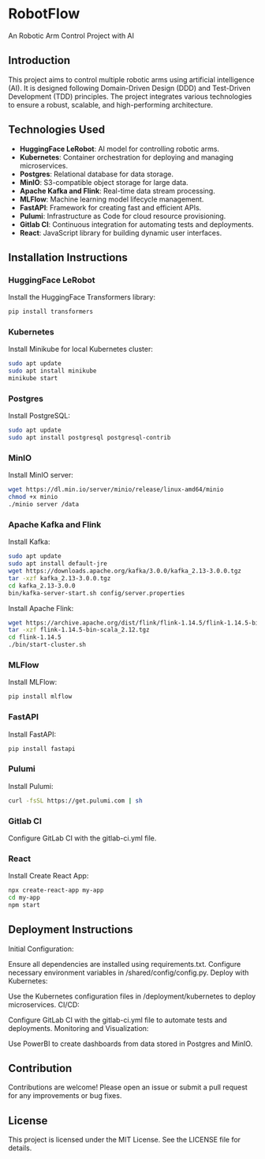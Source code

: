 # RobotFlow

An Robotic Arm Control Project with AI

## Introduction

This project aims to control multiple robotic arms using artificial intelligence (AI). It is designed following Domain-Driven Design (DDD) and Test-Driven Development (TDD) principles. The project integrates various technologies to ensure a robust, scalable, and high-performing architecture.

## Technologies Used

- **HuggingFace LeRobot**: AI model for controlling robotic arms.
- **Kubernetes**: Container orchestration for deploying and managing microservices.
- **Postgres**: Relational database for data storage.
- **MinIO**: S3-compatible object storage for large data.
- **Apache Kafka and Flink**: Real-time data stream processing.
- **MLFlow**: Machine learning model lifecycle management.
- **FastAPI**: Framework for creating fast and efficient APIs.
- **Pulumi**: Infrastructure as Code for cloud resource provisioning.
- **Gitlab CI**: Continuous integration for automating tests and deployments.
- **React**: JavaScript library for building dynamic user interfaces.

## Installation Instructions

### HuggingFace LeRobot

Install the HuggingFace Transformers library:

```bash
pip install transformers
```

### Kubernetes
Install Minikube for local Kubernetes cluster:

```bash
sudo apt update
sudo apt install minikube
minikube start
```

### Postgres
Install PostgreSQL:

```bash
sudo apt update
sudo apt install postgresql postgresql-contrib
```

### MinIO
Install MinIO server:

```bash
wget https://dl.min.io/server/minio/release/linux-amd64/minio
chmod +x minio
./minio server /data
```

### Apache Kafka and Flink
Install Kafka:

```bash
sudo apt update
sudo apt install default-jre
wget https://downloads.apache.org/kafka/3.0.0/kafka_2.13-3.0.0.tgz
tar -xzf kafka_2.13-3.0.0.tgz
cd kafka_2.13-3.0.0
bin/kafka-server-start.sh config/server.properties
```

Install Apache Flink:

```bash
wget https://archive.apache.org/dist/flink/flink-1.14.5/flink-1.14.5-bin-scala_2.12.tgz
tar -xzf flink-1.14.5-bin-scala_2.12.tgz
cd flink-1.14.5
./bin/start-cluster.sh
```

### MLFlow
Install MLFlow:

```bash
pip install mlflow
```

### FastAPI
Install FastAPI:

```bash
pip install fastapi
```

### Pulumi
Install Pulumi:

```bash
curl -fsSL https://get.pulumi.com | sh
```

### Gitlab CI
Configure GitLab CI with the gitlab-ci.yml file.

### React
Install Create React App:

```bash
npx create-react-app my-app
cd my-app
npm start
```

## Deployment Instructions
Initial Configuration:

Ensure all dependencies are installed using requirements.txt.
Configure necessary environment variables in /shared/config/config.py.
Deploy with Kubernetes:

Use the Kubernetes configuration files in /deployment/kubernetes to deploy microservices.
CI/CD:

Configure GitLab CI with the gitlab-ci.yml file to automate tests and deployments.
Monitoring and Visualization:

Use PowerBI to create dashboards from data stored in Postgres and MinIO.

## Contribution
Contributions are welcome! Please open an issue or submit a pull request for any improvements or bug fixes.

## License
This project is licensed under the MIT License. See the LICENSE file for details.